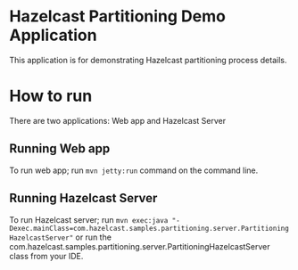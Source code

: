 Hazelcast Partitioning Demo Application
=======================================

This application is for demonstrating Hazelcast partitioning process details.


How to run
==========

There are two applications: Web app and Hazelcast Server

Running Web app
---------------

To run web app; run `mvn jetty:run` command on the command line.

Running Hazelcast Server
------------------------

To run Hazelcast server; run `mvn exec:java "-Dexec.mainClass=com.hazelcast.samples.partitioning.server.PartitioningHazelcastServer"`
 or run the com.hazelcast.samples.partitioning.server.PartitioningHazelcastServer class from your IDE.